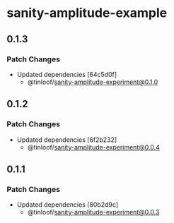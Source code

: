 # sanity-amplitude-example

## 0.1.3

### Patch Changes

- Updated dependencies [64c5d0f]
  - @tinloof/sanity-amplitude-experiment@0.1.0

## 0.1.2

### Patch Changes

- Updated dependencies [6f2b232]
  - @tinloof/sanity-amplitude-experiment@0.0.4

## 0.1.1

### Patch Changes

- Updated dependencies [80b2d9c]
  - @tinloof/sanity-amplitude-experiment@0.0.3
